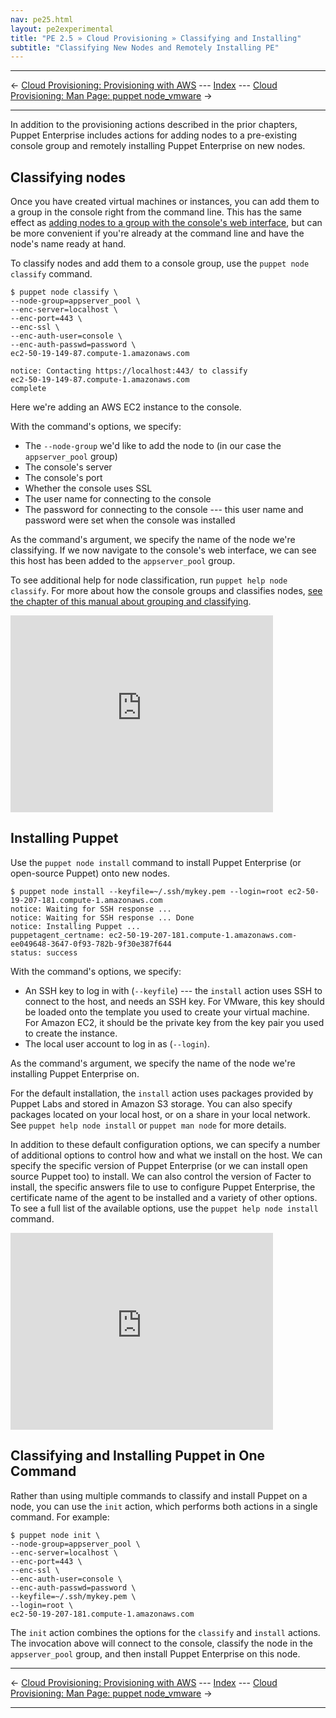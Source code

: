 ```yaml
---
nav: pe25.html
layout: pe2experimental
title: "PE 2.5 » Cloud Provisioning » Classifying and Installing"
subtitle: "Classifying New Nodes and Remotely Installing PE"
---
```


* * *

&larr; [Cloud Provisioning: Provisioning with AWS](./cloudprovisioner_aws.html) --- [Index](./) --- [Cloud Provisioning: Man Page: puppet node_vmware](./cloudprovisioner_man_node_vmware.html) &rarr;

* * *



In addition to the provisioning actions described in the prior chapters, Puppet Enterprise includes actions for adding nodes to a pre-existing console group and remotely installing Puppet Enterprise on new nodes. 

Classifying nodes
-----------------

Once you have created virtual machines or instances, you can add them to a group in the console right from the command line. This has the same effect as [adding nodes to a group with the console's web interface](./console_classes_groups.html#grouping-nodes), but can be more convenient if you're already at the command line and have the node's name ready at hand. 

To classify nodes and add them to a console group, use the `puppet node classify` command.

    $ puppet node classify \
    --node-group=appserver_pool \
    --enc-server=localhost \
    --enc-port=443 \
    --enc-ssl \
    --enc-auth-user=console \
    --enc-auth-passwd=password \
    ec2-50-19-149-87.compute-1.amazonaws.com

    notice: Contacting https://localhost:443/ to classify
    ec2-50-19-149-87.compute-1.amazonaws.com
    complete

Here we're adding an AWS EC2 instance to the console.

With the command's options, we specify:

* The `--node-group` we'd like to add the node to (in our case the `appserver_pool` group)
* The console's server
* The console's port
* Whether the console uses SSL
* The user name for connecting to the console
* The password for connecting to the console --- this user name and password were set when the console was installed

As the command's argument, we specify the name of the node we're classifying. If we
now navigate to the console's web interface, we can see this host has been added to the
`appserver_pool` group.

To see additional help for node classification, run `puppet help node classify`. For more about how the console groups and classifies nodes, [see the chapter of this manual about grouping and classifying](./console_classes_groups.html).

<object width="420" height="315"><param name="movie"
value="http://www.youtube.com/v/LG6WQPVsBNg?version=3&amp;hl=en_US"></param><param
name="allowFullScreen" value="true"></param><param name="allowscriptaccess"
value="always"></param><embed
src="http://www.youtube.com/v/LG6WQPVsBNg?version=3&amp;hl=en_US"
type="application/x-shockwave-flash" width="420" height="315"
allowscriptaccess="always" allowfullscreen="true"></embed></object>

Installing Puppet
-----------------

Use the `puppet node install` command to install Puppet Enterprise (or open-source Puppet) onto new nodes.

    $ puppet node install --keyfile=~/.ssh/mykey.pem --login=root ec2-50-19-207-181.compute-1.amazonaws.com 
    notice: Waiting for SSH response ...
    notice: Waiting for SSH response ... Done
    notice: Installing Puppet ...
    puppetagent_certname: ec2-50-19-207-181.compute-1.amazonaws.com-ee049648-3647-0f93-782b-9f30e387f644
    status: success

With the command's options, we specify:

* An SSH key to log in with (`--keyfile`) --- the `install` action uses SSH to connect to the host, and needs an SSH key. For VMware, this key should be loaded onto the template you used to create your virtual machine. For Amazon EC2, it should be the private key from the key pair you used to create the instance.
* The local user account to log in as (`--login`).

As the command's argument, we specify the name of the node we're installing Puppet Enterprise on. 

For the default installation, the `install` action uses packages
provided by Puppet Labs and stored in Amazon S3 storage.  You can also specify
packages located on your local host, or on a share in your local network. See `puppet help node install` or `puppet man node` for more details.

In addition to these default configuration options, we can specify a number of
additional options to control how and what we install on the host. We can
specify the specific version of Puppet Enterprise (or we can install open
source Puppet too) to install. We can also control the version of Facter to
install, the specific answers file to use to configure Puppet Enterprise, the
certificate name of the agent to be installed and a variety of other options. To
see a full list of the available options, use the `puppet help node install`
command.

<object width="420" height="315"><param name="movie"
value="http://www.youtube.com/v/F0hU94bBrQo?version=3&amp;hl=en_US"></param><param
name="allowFullScreen" value="true"></param><param name="allowscriptaccess"
value="always"></param><embed
src="http://www.youtube.com/v/F0hU94bBrQo?version=3&amp;hl=en_US"
type="application/x-shockwave-flash" width="420" height="315"
allowscriptaccess="always" allowfullscreen="true"></embed></object>

Classifying and Installing Puppet in One Command
------------------------------------------------

Rather than using multiple commands to classify and install Puppet on a
node, you can use the `init` action, which performs both actions in a
single command. For example:

    $ puppet node init \
    --node-group=appserver_pool \
    --enc-server=localhost \
    --enc-port=443 \
    --enc-ssl \
    --enc-auth-user=console \
    --enc-auth-passwd=password \
    --keyfile=~/.ssh/mykey.pem \
    --login=root \
    ec2-50-19-207-181.compute-1.amazonaws.com

The `init` action combines the options for the `classify` and
`install` actions. The invocation above will connect to the console, classify the node in the `appserver_pool` group, and then install Puppet Enterprise on this node.

* * *

&larr; [Cloud Provisioning: Provisioning with AWS](./cloudprovisioner_aws.html) --- [Index](./) --- [Cloud Provisioning: Man Page: puppet node_vmware](./cloudprovisioner_man_node_vmware.html) &rarr;

* * *

